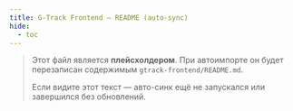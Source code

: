 ```yaml
---
title: G-Track Frontend — README (auto-sync)
hide:
  - toc
---
```


> Этот файл является **плейсхолдером**. При автоимпорте он будет перезаписан содержимым `gtrack-frontend/README.md`.
>
> Если видите этот текст — авто-синк ещё не запускался или завершился без обновлений.
